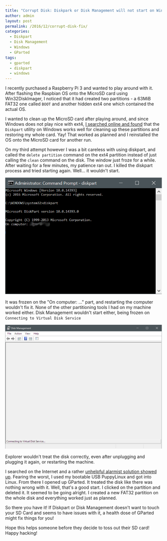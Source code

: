 ```yaml
---
title: "Corrupt Disk: Diskpark or Disk Management will not start on Windows"
author: admin
layout: post
permalink: /2016/12/corrupt-disk-fix/
categories:
  - Diskpart
  - Disk Management
  - Windows
  - GParted
tags:
  - gparted
  - diskpart
  - windows
---
```


I recently purchased a Raspberry Pi 3 and wanted to play around with it. After flashing the Raspbian OS onto the MicroSD card using Win32DiskImager, I noticed that it had created two partitions - a 63MiB FAT32 one called `BOOT` and another hidden ext4 one which contained the actual OS.

I wanted to clean up the MicroSD card after playing around, and since Windows does not play nice with ext4, [I searched online and found](https://www.all4os.com/windows/properly-delete-a-partition-on-usb-drive-using-diskpart.html) that the `Diskpart` utility on Windows works well for cleaning up these partitions and restoring my whole card. Yay! That worked as planned and I reinstalled the OS onto the MicroSD card for another run.

On my third attempt however I was a bit careless with using diskpart, and called the `delete partition` command on the ext4 partition instead of just calling the `clean` command on the disk. The window just froze for a while. After waiting for a few minutes, my patience ran out. I killed the diskpart process and tried starting again. Well... it wouldn't start.

![Frozen Diskpart](/assets/images/diskpart_frozen.png)

It was frozen on the "On computer: ..." part, and restarting the computer wouldn't fix it. None of the other partitioning tools I had on my machine worked either. Disk Management wouldn't start either, being frozen on `Connecting to Virtual Disk Service`

![Frozen Disk Management](/assets/images/diskmanagement_frozen.png)

Explorer wouldn't treat the disk correctly, even after unplugging and plugging it again, or restarting the machine.

I searched on the Internet and a rather [unhelpful alarmist solution showed up](http://superuser.com/questions/819056/diskpart-will-not-open-through-cmd). Fearing the worst, I used my bootable USB PuppyLinux and got into Linux. From there I opened up GParted. It treated the disk like there was nothing wrong with it. Well, that's a good start. I clicked on the partition and deleted it. It seemed to be going alright. I created a new FAT32 partition on the whole disk and everything worked just as planned.

So there you have it! If Diskpart or Disk Management doesn't want to touch your SD Card and seems to have issues with it, a health dose of GParted might fix things for you!

Hope this helps someone before they decide to toss out their SD card! Happy hacking!  